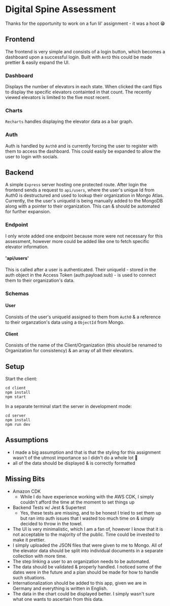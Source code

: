 # Digital Spine Assessment

Thanks for the opportunity to work on a fun lil' assignment - it was a hoot 😁

## Frontend

The frontend is very simple and consists of a login button, which becomes a dashboard upon a successful login. Built with `AntD` this could be made prettier & easily expand the UI.

### Dashboard

Displays the number of elevators in each state. When clicked the card flips to display the specific elevators containted in that count.
The recently viewed elevators is limited to the five most recent.

### Charts

`Recharts` handles displaying the elevator data as a bar graph.

### Auth

Auth is handled by `Auth0` and is currently forcing the user to register with them to access the dashboard. This could easily be expanded to allow the user to login with socials.

## Backend

A simple `Express` server hosting one protected route. After login the frontend sends a request to `api/users`, where the user's unique Id from Auth0 is destructured and used to lookup their organization in Mongo Atlas. Currently, the the user's uniqueId is being manually added to the MongoDB along with a pointer to their organization. This can & should be automated for further expansion.

### Endpoint

I only wrote added one endpoint because more were not necessary for this assessment, however more could be added like one to fetch specific elevator information.

#### 'api/users'

This is called after a user is authenticated. Their uniqueId - stored in the auth object in the Access Token (auth.payload.sub) - is used to connect them to their organization's data.

### Schemas

#### User

Consists of the user's uniqueId assigned to them from `Auth0` & a reference to their organzation's data using a `ObjectId` from Mongo.

#### Client

Consists of the name of the Client/Organization (this should be renamed to Organization for consistency) & an array of all their elevators.

## Setup

Start the client:

```
cd client
npm install
npm start
```

In a separate terminal start the server in development mode:

```
cd server
npm install
npm run dev
```

## Assumptions

- I made a big assumption and that is that the styling for this assignment wasn't of the utmost importance so I didn't do a whole lot 🫥
- all of the data should be displayed & is correctly formatted

## Missing Bits

- Amazon CDK
  - While I do have experience working with the AWS CDK, I simply couldn't afford the time at the moment to set things up
- Backend Tests w/ Jest & Supertest
  - Yes, these tests are missing, and to be honest I tried to set them up but ran into auth issues that I wasted too much time on & simply decided to throw in the towel.
- The UI is very minimalistic, which I am a fan of, however I know that it is not acceptable to the majority of the public. Time could be invested to make it prettier.
- I simply uploaded the JSON files that were given to me to Mongo. All of the elevator data should be split into individual documents in a separate collection with more time.
- The step linking a user to an organization needs to be automated.
- The data should be validated & properly handled. I noticed some of the dates were in the future and a plan should be made for how to handle such situations.
- Internationalization should be added to this app, given we are in Germany and everything is written in English.
- The data in the chart could be displayed better. I simply wasn't sure what one wants to ascertain from this data.
